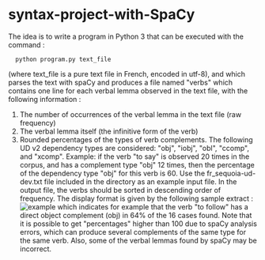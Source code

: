 # syntax-project-with-SpaCy

The idea is to write a program in Python 3 that can be executed with the command :
  ```
    python program.py text_file
  ```
   
(where text_file is a pure text file in French, encoded in utf-8), and which parses the text with spaCy and produces a file named "verbs" which contains one line for each verbal lemma observed in the text file, with the following information :
1. The number of occurrences of the verbal lemma in the text file (raw frequency)
2. The verbal lemma itself (the infinitive form of the verb)
3. Rounded percentages of the types of verb complements. The following UD v2 dependency types are considered: "obj", "iobj", "obl", "ccomp", and "xcomp". Example: if the verb "to say" is observed 20 times in the corpus, and has a complement type "obj" 12 times, then the percentage of the dependency type "obj" for this verb is 60.
Use the fr_sequoia-ud-dev.txt file included in the directory as an example input file. In the output file, the verbs should be sorted in descending order of frequency. The display format is given by the following sample extract :
![example]()
which indicates for example that the verb "to follow" has a direct object complement (obj) in 64% of the 16 cases found. Note that it is possible to get "percentages" higher than 100 due to spaCy analysis errors, which can produce several complements of the same type for the same verb. Also, some of the verbal lemmas found by spaCy may be incorrect.

